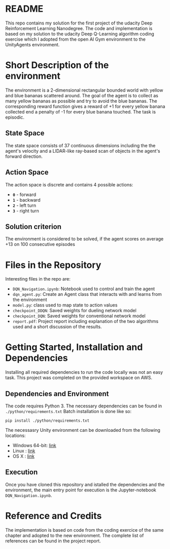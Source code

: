 # README
This repo contains my solution for the first project of the udacity Deep Reinforcement Learning Nanodegree.
The code and implementation is based on my solution to the udacity Deep Q-Learning algorithm coding exercise which I adopted from the open AI Gym environment to the UnityAgents environment.  

# Short Description of the environment

The environment is a 2-dimensional rectangular bounded world with yellow and blue bananas scattered around. The goal of the agent is to collect as many yellow bananas as possible and try to avoid the blue bananas. The corresponding reward function gives a reward of +1 for every yellow banana collected end a penalty of -1 for every blue banana touched. The task is episodic. 

## State Space

The state space consists of 37 continuous dimensions including the the agent's velocity and a LIDAR-like ray-based scan of objects in the agent's forward direction.

## Action Space

The action space is discrete and contains 4 possible actions:

- **`0`** - forward
- **`1`** - backward
- **`2`** - left turn
- **`3`** - right turn

## Solution criterion

The environment is considered to be solved, if the agent scores on average +13 on 100 consecutive episodes 


# Files in the Repository

Interesting files in the repo are: 

- `DQN_Navigation.ipynb`: Notebook used to control and train the agent 
- `dqn_agent.py`: Create an Agent class that interacts with and learns from the environment 
- `model.py`: class used to map state to action values 
- `checkpoint_DDQN`: Saved weights for dueling network model
- `checkpoint_DQN`: Saved weights for conventional network model
- `report.pdf`: Project report including explanation of the two algorithms used and a short discussion of the results. 


# Getting Started, Installation and Dependencies

Installing all required dependencies to run the code locally was not an easy task. This project was completed on the provided workspace on AWS.

## Dependencies and Environment

The code requires Python 3. The  necessary dependencies can be found in `./python/requirements.txt` 
Batch installation is done like so: 
```
pip install ./python/requirements.txt
``` 
The necessasry Unity environment can be downloaded from the following locations:

- Windows 64-bit: [link](https://s3-us-west-1.amazonaws.com/udacity-drlnd/P1/Banana/Banana_Windows_x86_64.zip)
- Linux : [link](https://s3-us-west-1.amazonaws.com/udacity-drlnd/P1/Banana/Banana_Linux.zip)
- OS X : [link](https://s3-us-west-1.amazonaws.com/udacity-drlnd/P1/Banana/Banana.app.zip)

## Execution

Once you have cloned this repository and istalled the dependencies and the environment, the main entry point for execution is the Jupyter-notebook `DQN_Navigation.ipynb`.



# Reference and Credits

The implementation is based on code from the coding exercice of the same chapter and adopted to the new environment. The complete list of references can be found in the project report.
